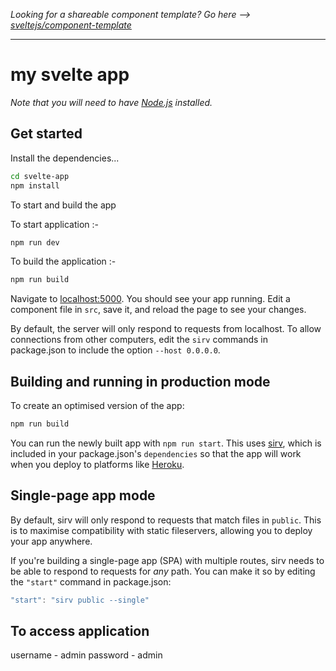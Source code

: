 *Looking for a shareable component template? Go here --> [sveltejs/component-template](https://github.com/sveltejs/component-template)*

---

# my svelte app

*Note that you will need to have [Node.js](https://nodejs.org) installed.*


## Get started

Install the dependencies...

```bash
cd svelte-app
npm install
```

To start and build the app

To start application :-
```bash
npm run dev
```
To build the application :- 
```bash
npm run build
```

Navigate to [localhost:5000](http://localhost:5000). You should see your app running. Edit a component file in `src`, save it, and reload the page to see your changes.

By default, the server will only respond to requests from localhost. To allow connections from other computers, edit the `sirv` commands in package.json to include the option `--host 0.0.0.0`.

## Building and running in production mode

To create an optimised version of the app:

```bash
npm run build
```

You can run the newly built app with `npm run start`. This uses [sirv](https://github.com/lukeed/sirv), which is included in your package.json's `dependencies` so that the app will work when you deploy to platforms like [Heroku](https://heroku.com).


## Single-page app mode

By default, sirv will only respond to requests that match files in `public`. This is to maximise compatibility with static fileservers, allowing you to deploy your app anywhere.

If you're building a single-page app (SPA) with multiple routes, sirv needs to be able to respond to requests for *any* path. You can make it so by editing the `"start"` command in package.json:

```js
"start": "sirv public --single"
```

## To access application 
username - admin
password - admin 
